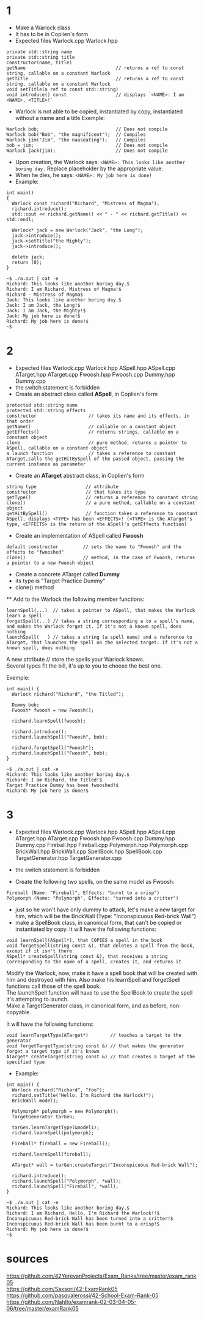 # 1
* Make a Warlock class 
* It has to be in Coplien's form 
* Expected files Warlock.cpp Warlock.hpp
```
private std::string name                         
private std::string title                         
constructor(name, title)
getName                                 // returns a ref to const string, callable on a constant Warlock
getTitle                                // returns a ref to const string, callable on a constant Warlock
void setTitle(a ref to const std::string)
void introduce() const                  // displays `<NAME>: I am <NAME>, <TITLE>!`
```
* Warlock is not able to be copied, instantiated by copy, instantiated without a name and a title
Exemple:
```
Warlock bob;                            // Does not compile
Warlock bob("Bob", "the magnificent");  // Compiles
Warlock jim("Jim", "the nauseating");   // Compiles
bob = jim;                              // Does not compile
Warlock jack(jim);                      // Does not compile
```
* Upon creation, the Warlock says: `<NAME>: This looks like another boring day.` Replace placeholder <NAME> by the appropriate value.    
* When he dies, he says: `<NAME>: My job here is done!`  
* Example:
```
int main()
{
  Warlock const richard("Richard", "Mistress of Magma");
  richard.introduce();
  std::cout << richard.getName() << " - " << richard.getTitle() << std::endl;

  Warlock* jack = new Warlock("Jack", "the Long");
  jack->introduce();
  jack->setTitle("the Mighty");
  jack->introduce();

  delete jack;
  return (0);
}

~$ ./a.out | cat -e
Richard: This looks like another boring day.$
Richard: I am Richard, Mistress of Magma!$
Richard - Mistress of Magma$
Jack: This looks like another boring day.$
Jack: I am Jack, the Long!$
Jack: I am Jack, the Mighty!$
Jack: My job here is done!$
Richard: My job here is done!$
~$
```
# 2
* Expected files Warlock.cpp Warlock.hpp ASpell.hpp ASpell.cpp ATarget.hpp ATarget.cpp Fwoosh.hpp Fwoosh.cpp Dummy.hpp Dummy.cpp
* the switch statement is forbidden
* Create an abstract class called **ASpell**, in Coplien's form
```
protected std::string name
protected std::string effects
constructor                   // takes its name and its effects, in that order
getName()                     // callable on a constant object
getEffects()                  // returns strings, callable on a constant object
clone                         // pure method, returns a pointer to ASpell, callable on a constant object
a launch function             // takes a reference to constant ATarget,calls the getHitBySpell of the passed object, passing the current instance as parameter
```

* Create an **ATarget** abstract class, in Coplien's form
```
string type                  // attribute
constructor                  // that takes its type
getType()                    // returns a reference to constant string
clone()                      // a pure method, callable on a constant object
getHitBySpell()              // function takes a reference to constant ASpell, displays <TYPE> has been <EFFECTS>! (<TYPE> is the ATarget's type, <EFFECTS> is the return of the ASpell's getEffects function)
```

* Create an implementation of ASpell called **Fwoosh**
```
default constructor         // sets the name to "Fwoosh" and the effects to "fwooshed"
clone()                     // method, in the case of Fwoosh, returns a pointer to a new Fwoosh object
```

* Create a concrete ATarget called **Dummy**
* its type is "Target Practice Dummy"
* clone() method

** Add to the Warlock the following member functions:
```
learnSpell(...)  // takes a pointer to ASpell, that makes the Warlock learn a spell
forgetSpell(...) // takes a string corresponding a to a spell's name, and makes the Warlock forget it. If it's not a known spell, does nothing
launchSpell(   ) // takes a string (a spell name) and a reference to ATarget, that launches the spell on the selected target. If it's not a known spell, does nothing
```
A new attribute // store the spells your Warlock knows.  
Several types fit the bill, it's up to you to choose the best one.

Exemple:
```
int main() {
  Warlock richard("Richard", "the Titled");

  Dummy bob;
  Fwoosh* fwoosh = new Fwoosh();

  richard.learnSpell(fwoosh);

  richard.introduce();
  richard.launchSpell("Fwoosh", bob);

  richard.forgetSpell("Fwoosh");
  richard.launchSpell("Fwoosh", bob);
}

~$ ./a.out | cat -e
Richard: This looks like another boring day.$
Richard: I am Richard, the Titled!$
Target Practice Dummy has been fwooshed!$
Richard: My job here is done!$
```

# 3
* Expected files Warlock.cpp Warlock.hpp ASpell.hpp ASpell.cpp ATarget.hpp ATarget.cpp Fwoosh.hpp Fwoosh.cpp Dummy.hpp Dummy.cpp Fireball.hpp Fireball.cpp Polymorph.hpp Polymorph.cpp BrickWall.hpp BrickWall.cpp SpellBook.hpp SpellBook.cpp TargetGenerator.hpp TargetGenerator.cpp
* the switch statement is forbidden

* Create the following two spells, on the same model as Fwoosh:
```
Fireball (Name: "Fireball", Effects: "burnt to a crisp")
Polymorph (Name: "Polymorph", Effects: "turned into a critter")
```
* just so he won't have only dummy to attack, let's make a new target for him, which will be the BrickWall (Type: "Inconspicuous Red-brick Wall")
* make a SpellBook class, in canonical form, that can't be copied or instantiated by copy. It will have the following functions:
```
void learnSpell(ASpell*), that COPIES a spell in the book
void forgetSpell(string const &), that deletes a spell from the book, except if it isn't there
ASpell* createSpell(string const &), that receives a string corresponding to the name of a spell, creates it, and returns it
```
Modify the Warlock, now, make it have a spell book that will be created with him and destroyed with him. Also make his learnSpell and forgetSpell functions call those of the spell book.  
The launchSpell function will have to use the SpellBook to create the spell it's attempting to launch.  
Make a TargetGenerator class, in canonical form, and as before, non-copyable.

It will have the following functions:
```
void learnTargetType(ATarget*)        // teaches a target to the generator
void forgetTargetType(string const &) // that makes the generator forget a target type if it's known
ATarget* createTarget(string const &) // that creates a target of the specified type
```
* Example:
```
int main() {
  Warlock richard("Richard", "foo");
  richard.setTitle("Hello, I'm Richard the Warlock!");
  BrickWall model1;

  Polymorph* polymorph = new Polymorph();
  TargetGenerator tarGen;

  tarGen.learnTargetType(&model1);
  richard.learnSpell(polymorph);

  Fireball* fireball = new Fireball();

  richard.learnSpell(fireball);

  ATarget* wall = tarGen.createTarget("Inconspicuous Red-brick Wall");

  richard.introduce();
  richard.launchSpell("Polymorph", *wall);
  richard.launchSpell("Fireball", *wall);
}

~$ ./a.out | cat -e
Richard: This looks like another boring day.$
Richard: I am Richard, Hello, I'm Richard the Warlock!!$
Inconspicuous Red-brick Wall has been turned into a critter!$
Inconspicuous Red-brick Wall has been burnt to a crisp!$
Richard: My job here is done!$
~$
```

# sources
https://github.com/42YerevanProjects/Exam_Ranks/tree/master/exam_rank05  
https://github.com/Saxsori/42-ExamRank05  
https://github.com/pasqualerossi/42-School-Exam-Rank-05  
https://github.com/NahIIo/examrank-02-03-04-05-06/tree/master/examRank05  
